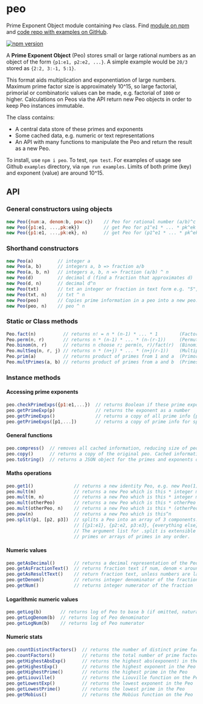 # peo
Prime Exponent Object module containing `Peo` class. Find [module on npm](https://www.npmjs.com/package/peo) and [code repo with examples on GitHub](https://github.com/davidryan59/Peo).

[![npm version](https://badge.fury.io/js/peo.png)](https://badge.fury.io/js/peo)

A **Prime Exponent Object** (Peo) stores small or large rational numbers as an object of the form `{p1:e1, p2:e2, ...}`. A simple example would be `20/3` stored as `{2:2, 3:-1, 5:1}`.

This format aids multiplication and exponentiation of large numbers. Maximum prime factor size is approximately 10^15, so large factorial, primorial or combinatoric values can be made, e.g. factorial of `1000` or higher. Calculations on Peos via the API return new Peo objects in order to keep Peo instances immutable.

The class contains:
- A central data store of these primes and exponents
- Some cached data, e.g. numeric or text representations
- An API with many functions to manipulate the Peo and return the result as a new Peo.

To install, use `npm i peo`. To test, `npm test`. For examples of usage see Github `examples` directory, via `npm run examples`. Limits of both prime (key) and exponent (value) are around 10^15.

## API

### General constructors using objects
``` js
new Peo({num:a, denom:b, pow:c})    // Peo for rational number (a/b)^c
new Peo({p1:e1, ...,pk:ek})         // get Peo for p1^e1 * ... * pk^ek  (keys are prime numbers)
new Peo({p1:e1, ...,pk:ek}, n)      // get Peo for (p1^e1 * ... * pk^ek) ^ n
```

### Shorthand constructors
``` js
new Peo(a)         // integer a
new Peo(a, b)      // integers a, b => fraction a/b
new Peo(a, b, n)   // integers a, b, n => fraction (a/b) ^ n
new Peo(d)         // decimal d (find a fraction that approximates d)
new Peo(d, n)      // decimal d^n
new Peo(txt)       // txt an integer or fraction in text form e.g. "5", "3/2"
new Peo(txt, n)    // txt ^ n
new Peo(peo)       // Copies prime information in a peo into a new peo. Also see instance method copy()
new Peo(peo, n)    // peo ^ n
```

### Static or Class methods
``` js
Peo.fact(n)          // returns n! = n * (n-1) * ... * 1        (Factorial function)
Peo.perm(n, r)       // returns n * (n-1) * ... * (n-(r-1))     (Permutation function)
Peo.binom(n, r)      // returns n choose r; perm(n, r)/fact(r)  (Binomial coefficient)
Peo.multSeq(n, r, j) // returns n * (n+j) * ... * (n+j(r-1))    (Multiply r terms of a sequence with jump j)
Peo.prim(a)          // returns product of primes from 1 and a  (Primorial function)
Peo.multPrimes(a, b) // returns product of primes from a and b  (Primes in given range)
```

### Instance methods

#### Accessing prime exponents
``` js
peo.checkPrimeExps({p1:e1,...})  // returns Boolean if these prime exponents agree
peo.getPrimeExp(p)               // returns the exponent as a number
peo.getPrimeExps()               // returns a copy of all prime info {p1:e1,...}
peo.getPrimeExps([p1,...])       // returns a copy of prime info for specified primes only
```

#### General functions
``` js
peo.compress()  // removes all cached information, reducing size of peo. Use if you've got millions of peos.
peo.copy()      // returns a copy of the original peo. Cached information not transferred.
peo.toString()  // returns a JSON object for the primes and exponents obtained via getPrimeExps()
```

#### Maths operations
``` js
peo.get1()               // returns a new identity Peo, e.g. new Peo(1)
peo.mult(m)              // returns a new Peo which is this * integer m
peo.mult(m, n)           // returns a new Peo which is this * integer m^n
peo.mult(otherPeo)       // returns a new Peo which is this * otherPeo  
peo.mult(otherPeo, n)    // returns a new Peo which is this * (otherPeo^n)
peo.pow(n)               // returns a new Peo which is this^n
peo.split(p1, [p2, p3])  // splits a Peo into an array of 3 components:
                         // [{p1:e1}, {p2:e2, p3:e3}, {everything else}]
                         // The argument list for .split is extensible and can contain
                         // primes or arrays of primes in any order.
```

#### Numeric values
``` js
peo.getAsDecimal()       // returns a decimal representation of the Peo, if its not too big
peo.getAsFractionText()  // returns fraction text if num, denom < around 1e15. Otherwise return NA.
peo.getAsResultText()    // return fraction text, unless numbers are large, then return 10^NN.NN representation
peo.getDenom()           // returns integer denominator of the fraction
peo.getNum()             // returns integer numerator of the fraction
```

#### Logarithmic numeric values
``` js
peo.getLog(b)       // returns log of Peo to base b (if omitted, natural log)
peo.getLogDenom(b)  // returns log of Peo denominator
peo.getLogNum(b)    // returns log of Peo numerator
```

#### Numeric stats
``` js
peo.countDistinctFactors()  // returns the number of distinct prime factors of the Peo
peo.countFactors()          // returns the total number of prime factors of the Peo
peo.getHighestAbsExp()      // returns the highest abs(exponent) in the Peo
peo.getHighestExp()         // returns the highest exponent in the Peo
peo.getHighestPrime()       // returns the highest prime in the Peo
peo.getLiouville()          // returns the Liouville function on the Peo
peo.getLowestExp()          // returns the lowest exponent in the Peo
peo.getLowestPrime()        // returns the lowest prime in the Peo
peo.getMobius()             // returns the Mobius function on the Peo
```
